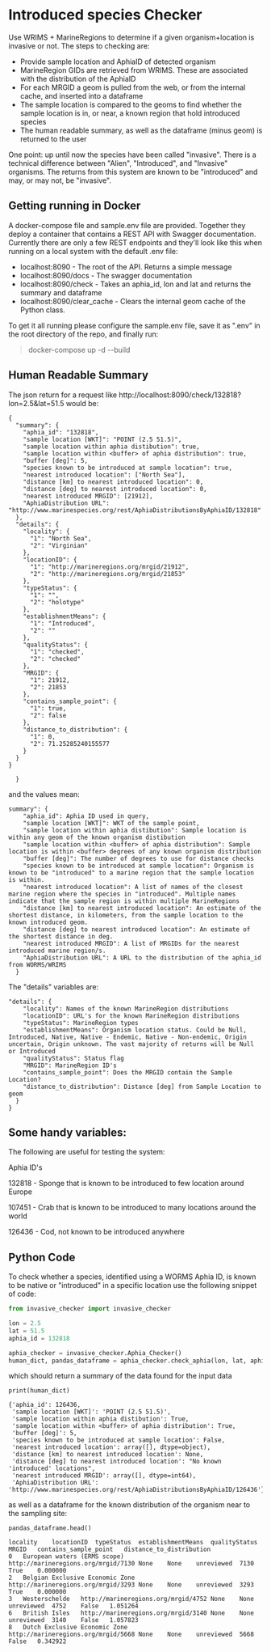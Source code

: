 # Introduced species Checker

Use WRIMS + MarineRegions to determine if a given organism+location is invasive or not. The steps to checking are:
 - Provide sample location and AphiaID of detected organism
 - MarineRegion GIDs are retrieved from WRIMS. These are associated with the distribution of the AphiaID
 - For each MRGID a geom is pulled from the web, or from the internal cache, and inserted into a dataframe
 - The sample location is compared to the geoms to find whether the sample location is in, or near, a known region that hold introduced species
 - The human readable summary, as well as the dataframe (minus geom) is returned to the user

One point: up until now the species have been called "invasive". There is a technical difference between "Alien", "Introduced", and "Invasive" organisms. The returns from this system are known to be "introduced" and may, or may not, be "invasive". 


## Getting running in Docker
A docker-compose file and sample.env file are provided. Together they deploy a container that contains a REST API with Swagger documentation. Currently there are only a few REST endpoints and they'll look like this when running on a local system with the default .env file: 

 - localhost:8090 - The root of the API. Returns a simple message
 - localhost:8090/docs - The swagger documentation
 - localhost:8090/check - Takes an aphia_id, lon and lat and returns the summary and dataframe
 - localhost:8090/clear_cache - Clears the internal geom cache of the Python class. 

To get it all running please configure the sample.env file, save it as ".env" in the root directory of the repo, and finally run:

> docker-compose up -d --build


## Human Readable Summary

The json return for a request like http://localhost:8090/check/132818?lon=2.5&lat=51.5 would be:

```
{
  "summary": {
    "aphia_id": "132818",
    "sample location [WKT]": "POINT (2.5 51.5)",
    "sample location within aphia distibution": true,
    "sample location within <buffer> of aphia distribution": true,
    "buffer [deg]": 5,
    "species known to be introduced at sample location": true,
    "nearest introduced location": ["North Sea"],
    "distance [km] to nearest introduced location": 0,
    "distance [deg] to nearest introduced location": 0,
    "nearest introduced MRGID": [21912],
    "AphiaDistribution URL": "http://www.marinespecies.org/rest/AphiaDistributionsByAphiaID/132818"
  },
  "details": {
    "locality": {
      "1": "North Sea",
      "2": "Virginian"
    },
    "locationID": {
      "1": "http://marineregions.org/mrgid/21912",
      "2": "http://marineregions.org/mrgid/21853"
    },
    "typeStatus": {
      "1": "",
      "2": "holotype"
    },
    "establishmentMeans": {
      "1": "Introduced",
      "2": ""
    },
    "qualityStatus": {
      "1": "checked",
      "2": "checked"
    },
    "MRGID": {
      "1": 21912,
      "2": 21853
    },
    "contains_sample_point": {
      "1": true,
      "2": false
    },
    "distance_to_distribution": {
      "1": 0,
      "2": 71.25285240155577
    }
  }
}

  }
```
and the values mean:
```
summary": {
    "aphia_id": Aphia ID used in query,
    "sample location [WKT]": WKT of the sample point,
    "sample location within aphia distibution": Sample location is within any geom of the known organism distibution
    "sample location within <buffer> of aphia distribution": Sample location is within <buffer> degrees of any known organism distribution
    "buffer [deg]": The number of degrees to use for distance checks
    "species known to be introduced at sample location": Organism is known to be "introduced" to a marine region that the sample location is within. 
    "nearest introduced location": A list of names of the closest marine region where the species in "introduced". Multiple names indicate that the sample region is within multiple MarineRegions
    "distance [km] to nearest introduced location": An estimate of the shortest distance, in kilometers, from the sample location to the known introduced geom. 
    "distance [deg] to nearest introduced location": An estimate of the shortest distance in deg.
    "nearest introduced MRGID": A list of MRGIDs for the nearest introduced marine region/s.
    "AphiaDistribution URL": A URL to the distribution of the aphia_id from WORMS/WRIMS
  }
```

The "details" variables are:
```
"details": {
    "locality": Names of the known MarineRegion distributions
    "locationID": URL's for the known MarineRegion distributions
    "typeStatus": MarineRegion types
    "establishmentMeans": Organism location status. Could be Null, Introduced, Native, Native - Endemic, Native - Non-endemic, Origin uncertain, Origin unknown. The vast majority of returns will be Null or Introduced
    "qualityStatus": Status flag
    "MRGID": MarineRegion ID's
    "contains_sample_point": Does the MRGID contain the Sample Location? 
    "distance_to_distribution": Distance [deg] from Sample Location to geom
  }
}
```


## Some handy variables:
The following are useful for testing the system:

Aphia ID's

132818 - Sponge that is known to be introduced to few location around Europe

107451 - Crab that is known to be introduced to many locations around the world

126436 - Cod, not known to be introduced anywhere


## Python Code 

To check whether a species, identified using a WORMS Aphia ID, is known to be native or "introduced" in a specific location use the following snippet of code:

```python
from invasive_checker import invasive_checker

lon = 2.5
lat = 51.5
aphia_id = 132818

aphia_checker = invasive_checker.Aphia_Checker()
human_dict, pandas_dataframe = aphia_checker.check_aphia(lon, lat, aphia_id)
```
which should return a summary of the data found for the input data
```
print(human_dict)

{'aphia_id': 126436,
 'sample location [WKT]': 'POINT (2.5 51.5)',
 'sample location within aphia distibution': True,
 'sample location within <buffer> of aphia distribution': True,
 'buffer [deg]': 5,
 'species known to be introduced at sample location': False,
 'nearest introduced location': array([], dtype=object),
 'distance [km] to nearest introduced location': None,
 'distance [deg] to nearest introduced location': "No known 'introduced' locations",
 'nearest introduced MRGID': array([], dtype=int64),
 'AphiaDistribution URL': 'http://www.marinespecies.org/rest/AphiaDistributionsByAphiaID/126436'}
```
as well as a dataframe for the known distribution of the organism near to the sampling site:

```
pandas_dataframe.head()

locality	locationID	typeStatus	establishmentMeans	qualityStatus	MRGID	contains_sample_point	distance_to_distribution
0	European waters (ERMS scope)	http://marineregions.org/mrgid/7130	None	None	unreviewed	7130	True	0.000000
2	Belgian Exclusive Economic Zone	http://marineregions.org/mrgid/3293	None	None	unreviewed	3293	True	0.000000
3	Westerschelde	http://marineregions.org/mrgid/4752	None	None	unreviewed	4752	False	1.051264
6	British Isles	http://marineregions.org/mrgid/3140	None	None	unreviewed	3140	False	1.057823
8	Dutch Exclusive Economic Zone	http://marineregions.org/mrgid/5668	None	None	unreviewed	5668	False	0.342922

```
